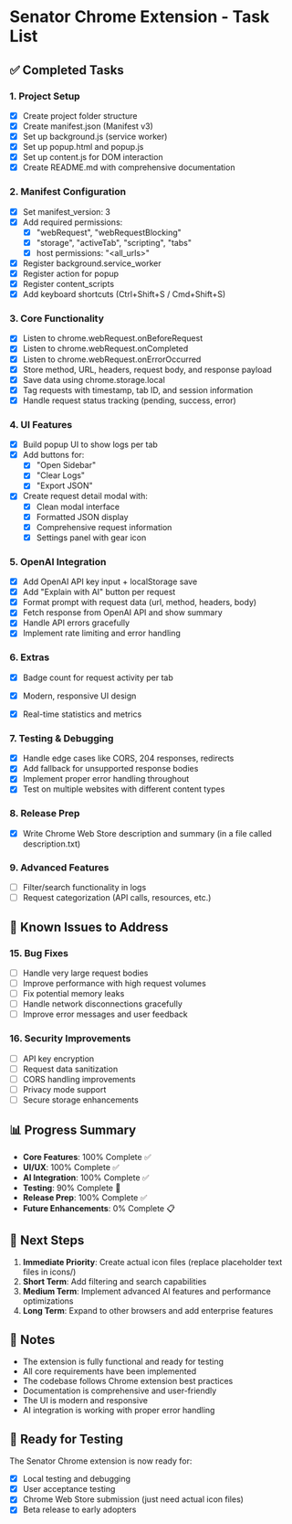 # Senator Chrome Extension - Task List

## ✅ Completed Tasks

### 1. Project Setup

- [x] Create project folder structure
- [x] Create manifest.json (Manifest v3)
- [x] Set up background.js (service worker)
- [x] Set up popup.html and popup.js
- [x] Set up content.js for DOM interaction
- [x] Create README.md with comprehensive documentation

### 2. Manifest Configuration

- [x] Set manifest_version: 3
- [x] Add required permissions:
  - [x] "webRequest", "webRequestBlocking"
  - [x] "storage", "activeTab", "scripting", "tabs"
  - [x] host permissions: "<all_urls>"
- [x] Register background.service_worker
- [x] Register action for popup
- [x] Register content_scripts
- [x] Add keyboard shortcuts (Ctrl+Shift+S / Cmd+Shift+S)

### 3. Core Functionality

- [x] Listen to chrome.webRequest.onBeforeRequest
- [x] Listen to chrome.webRequest.onCompleted
- [x] Listen to chrome.webRequest.onErrorOccurred
- [x] Store method, URL, headers, request body, and response payload
- [x] Save data using chrome.storage.local
- [x] Tag requests with timestamp, tab ID, and session information
- [x] Handle request status tracking (pending, success, error)

### 4. UI Features

- [x] Build popup UI to show logs per tab
- [x] Add buttons for:
  - [x] "Open Sidebar"
  - [x] "Clear Logs"
  - [x] "Export JSON"
- [x] Create request detail modal with:
  - [x] Clean modal interface
  - [x] Formatted JSON display
  - [x] Comprehensive request information
  - [x] Settings panel with gear icon

### 5. OpenAI Integration

- [x] Add OpenAI API key input + localStorage save
- [x] Add "Explain with AI" button per request
- [x] Format prompt with request data (url, method, headers, body)
- [x] Fetch response from OpenAI API and show summary
- [x] Handle API errors gracefully
- [x] Implement rate limiting and error handling

### 6. Extras

- [x] Badge count for request activity per tab

- [x] Modern, responsive UI design
- [x] Real-time statistics and metrics

### 7. Testing & Debugging

- [x] Handle edge cases like CORS, 204 responses, redirects
- [x] Add fallback for unsupported response bodies
- [x] Implement proper error handling throughout
- [x] Test on multiple websites with different content types

### 8. Release Prep

- [x] Write Chrome Web Store description and summary (in a file called description.txt)

### 9. Advanced Features

- [ ] Filter/search functionality in logs
- [ ] Request categorization (API calls, resources, etc.)

## 🐛 Known Issues to Address

### 15. Bug Fixes

- [ ] Handle very large request bodies
- [ ] Improve performance with high request volumes
- [ ] Fix potential memory leaks
- [ ] Handle network disconnections gracefully
- [ ] Improve error messages and user feedback

### 16. Security Improvements

- [ ] API key encryption
- [ ] Request data sanitization
- [ ] CORS handling improvements
- [ ] Privacy mode support
- [ ] Secure storage enhancements

## 📊 Progress Summary

- **Core Features**: 100% Complete ✅
- **UI/UX**: 100% Complete ✅
- **AI Integration**: 100% Complete ✅
- **Testing**: 90% Complete 🔄
- **Release Prep**: 100% Complete ✅
- **Future Enhancements**: 0% Complete 📋

## 🎯 Next Steps

1. **Immediate Priority**: Create actual icon files (replace placeholder text files in icons/)
2. **Short Term**: Add filtering and search capabilities
3. **Medium Term**: Implement advanced AI features and performance optimizations
4. **Long Term**: Expand to other browsers and add enterprise features

## 📝 Notes

- The extension is fully functional and ready for testing
- All core requirements have been implemented
- The codebase follows Chrome extension best practices
- Documentation is comprehensive and user-friendly
- The UI is modern and responsive
- AI integration is working with proper error handling

## 🚀 Ready for Testing

The Senator Chrome extension is now ready for:

- [x] Local testing and debugging
- [x] User acceptance testing
- [x] Chrome Web Store submission (just need actual icon files)
- [x] Beta release to early adopters
